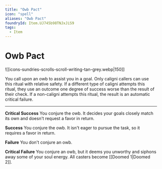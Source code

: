 ```yaml
---
title: "Owb Pact"
icon: "spell"
aliases: "Owb Pact"
foundryId: Item.UJ745b98TNJxJiS9
tags:
  - Item
---
```


# Owb Pact
![[icons-sundries-scrolls-scroll-writing-tan-grey.webp|150]]

You call upon an owb to assist you in a goal. Only caligni callers can use this ritual with relative safety. If a different type of caligni attempts this ritual, they use an outcome one degree of success worse than the result of their check. If a non-caligni attempts this ritual, the result is an automatic critical failure.

* * *

**Critical Success** You conjure the owb. It decides your goals closely match its own and doesn't request a favor in return.

**Success** You conjure the owb. It isn't eager to pursue the task, so it requires a favor in return.

**Failure** You don't conjure an owb.

**Critical Failure** You conjure an owb, but it deems you unworthy and siphons away some of your soul energy. All casters become [[Doomed 1|Doomed 2]].
